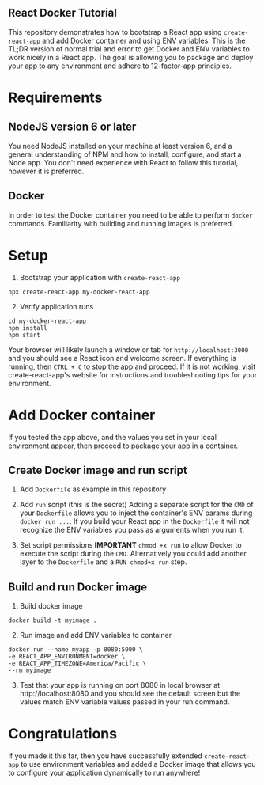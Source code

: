 ## React Docker Tutorial
This repository demonstrates how to bootstrap a React app using `create-react-app` and add  Docker container and using ENV variables. This is the TL;DR version of normal trial and error to get Docker and ENV variables to work nicely in a React app. The goal is allowing you to package and deploy your app to any environment and adhere to 12-factor-app principles.

# Requirements
## NodeJS version 6 or later
You need NodeJS installed on your machine at least version 6, and a general understanding of NPM and how to install, configure, and start a Node app. You don't need experience with React to follow this tutorial, however it is preferred.

## Docker
In order to test the Docker container you need to be able to perform `docker` commands. Familiarity with building and running images is preferred.

# Setup
1. Bootstrap your application with `create-react-app`
```
npx create-react-app my-docker-react-app
```

2. Verify application runs
```
cd my-docker-react-app
npm install
npm start
```

Your browser will likely launch a window or tab for `http://localhost:3000` and you should see a React icon and welcome screen. If everything is running, then `CTRL + C` to stop the app and proceed. If it is not working, visit create-react-app's website for instructions and troubleshooting tips for your environment.

# Add Docker container
If you tested the app above, and the values you set in your local environment appear, then proceed to package your app in a container.

## Create Docker image and run script
1. Add `Dockerfile` as example in this repository

2. Add `run` script (this is the secret)
Adding a separate script for the `CMD` of your `Dockerfile` allows you to inject the container's ENV params during `docker run ...`. If you build your React app in the `Dockerfile` it will not recognize the ENV variables you pass as arguments when you run it.

3. Set script permissions
**IMPORTANT** `chmod +x run` to allow Docker to execute the script during the `CMD`. Alternatively you could add another layer to the `Dockerfile` and a `RUN chmod+x run` step.

## Build and run Docker image
1. Build docker image
```
docker build -t myimage .
```

2. Run image and add ENV variables to container
```
docker run --name myapp -p 8080:5000 \
-e REACT_APP_ENVIRONMENT=docker \
-e REACT_APP_TIMEZONE=America/Pacific \
--rm myimage
```

3. Test that your app is running on port 8080 in local browser at http://localhost:8080 and you should see the default screen but the values match ENV variable values passed in your run command.

# Congratulations
If you made it this far, then you have successfully extended `create-react-app` to use environment variables and added a Docker image that allows you to configure your application dynamically to run anywhere!
